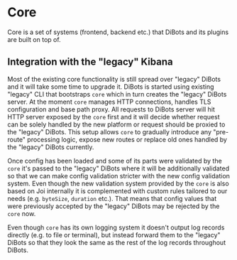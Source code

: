 # Core

Core is a set of systems (frontend, backend etc.) that DiBots and its plugins are built on top of.

## Integration with the "legacy" Kibana

Most of the existing core functionality is still spread over "legacy" DiBots and it will take some time to upgrade it.
DiBots is started using existing "legacy" CLI that bootstraps `core` which in turn creates the "legacy" DiBots server.
At the moment `core` manages HTTP connections, handles TLS configuration and base path proxy. All requests to DiBots server
will hit HTTP server exposed by the `core` first and it will decide whether request can be solely handled by the new 
platform or request should be proxied to the "legacy" DiBots. This setup allows `core` to gradually introduce any "pre-route"
processing logic, expose new routes or replace old ones handled by the "legacy" DiBots currently.

Once config has been loaded and some of its parts were validated by the `core` it's passed to the "legacy" DiBots where 
it will be additionally validated so that we can make config validation stricter with the new config validation system.
Even though the new validation system provided by the `core` is also based on Joi internally it is complemented with custom 
rules tailored to our needs (e.g. `byteSize`, `duration` etc.). That means that config values that were previously accepted
by the "legacy" DiBots may be rejected by the `core` now.

Even though `core` has its own logging system it doesn't output log records directly (e.g. to file or terminal), but instead
forward them to the "legacy" DiBots so that they look the same as the rest of the log records throughout DiBots.
